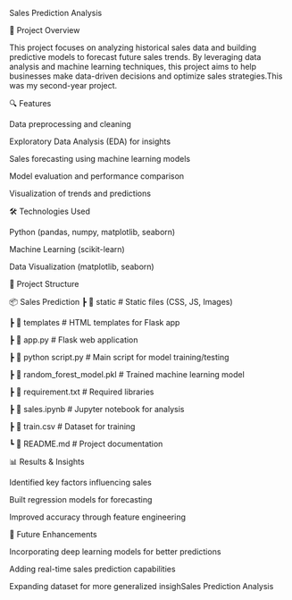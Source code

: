 Sales Prediction Analysis

📌 Project Overview

This project focuses on analyzing historical sales data and building predictive models to forecast future sales trends. By leveraging data analysis and machine learning techniques, 
this project aims to help businesses make data-driven decisions and optimize sales strategies.This was my second-year project.

🔍 Features

Data preprocessing and cleaning

Exploratory Data Analysis (EDA) for insights

Sales forecasting using machine learning models

Model evaluation and performance comparison

Visualization of trends and predictions

🛠️ Technologies Used

Python (pandas, numpy, matplotlib, seaborn)

Machine Learning (scikit-learn)

Data Visualization (matplotlib, seaborn)


📂 Project Structure

📦 Sales Prediction
 ┣ 📂 static                  # Static files (CSS, JS, Images)
 
 ┣ 📂 templates               # HTML templates for Flask app
 
 ┣ 📜 app.py                  # Flask web application
 
 ┣ 📜 python script.py        # Main script for model training/testing
 
 ┣ 📜 random_forest_model.pkl # Trained machine learning model
 
 ┣ 📜 requirement.txt         # Required libraries
 
 ┣ 📜 sales.ipynb             # Jupyter notebook for analysis
 
 ┣ 📜 train.csv               # Dataset for training
 
 ┗ 📜 README.md               # Project documentation

 
📊 Results & Insights

Identified key factors influencing sales

Built regression models for forecasting

Improved accuracy through feature engineering

🔮 Future Enhancements

Incorporating deep learning models for better predictions

Adding real-time sales prediction capabilities

Expanding dataset for more generalized insighSales Prediction Analysis



